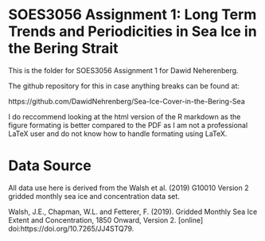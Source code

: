 # SOES3056 Assignment 1: Long Term Trends and Periodicities in Sea Ice in the Bering Strait

<p>
This is the folder for SOES3056 Assignment 1 for Dawid Neherenberg. 
</p>

<p>
The github repository for this in case anything breaks can be found at:
</p>

<p>
https://github.com/DawidNehrenberg/Sea-Ice-Cover-in-the-Bering-Sea
</p>

<p>
I do reccommend looking at the html version of the R markdown as the figure formating is better compared to the PDF as I am not a professional LaTeX user and do not know how to handle formating using LaTeX.
</p>

# Data Source

<p>
All data use here is derived from the Walsh et al. (2019) G10010 Version 2 gridded monthly sea ice and concentration data set.
</p>

<p>
Walsh, J.E., Chapman, W.L. and Fetterer, F. (2019). Gridded Monthly Sea Ice Extent and Concentration, 1850 Onward, Version 2. [online] doi:https://doi.org/10.7265/JJ4STQ79.
</p>